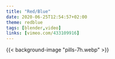 ```yaml
---
title: "Red/Blue"
date: 2020-06-25T12:54:57+02:00
theme: redblue
tags: [blender,video]
links: [vimeo.com/433109916]
---
```

<!-- {{< image src="pills-7h.jpg" >}} -->
<!-- {{< background-video pills-7.mp4 autoplay false true >}} -->
<!-- {{< background-vimeo 433109916 >}} -->
{{< background-image "pills-7h.webp" >}}
